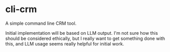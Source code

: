 # cli-crm
A simple command line CRM tool.

Initial implementation will be based on LLM output. 
I'm not sure how this should be considered ethically, 
but I really want to get something done with this, and
LLM usage seems really helpful for initial work.
